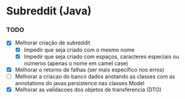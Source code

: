 # Subreddit (Java)

### TODO

- [X] Melhorar criação de subreddit
  - [X] Impedir que seja criado com o mesmo nome
  - [X] Impedir que seja criado com espaços, caracteres especiais ou números (apenas o nome em camel case)
- [X] Melhorar o retorno de falhas (ser mais específico nos erros)
- [ ] Melhorar a criacao do banco dados anotando as classes com as annotations do javax.persistence nas classes Model
- [X] Melhorar as validacoes dos objetos de transferencia (DTO)